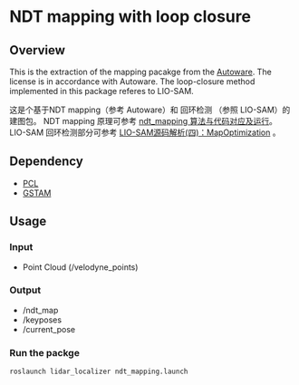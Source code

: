 # NDT mapping with loop closure
## Overview
This is the extraction of the mapping pacakge from the [Autoware](https://github.com/autowarefoundation/autoware).
The license is in accordance with Autoware.
The loop-closure method implemented in this package referes to LIO-SAM. 

这是个基于NDT mapping（参考 Autoware）和 回环检测 （参照 LIO-SAM）的建图包。
NDT mapping 原理可参考 [ndt_mapping 算法与代码对应及运行](https://www.notion.so/ndt_mapping-6c8e00266fd1441bab2026fb474b66f6)。 
LIO-SAM 回环检测部分可参考 [LIO-SAM源码解析(四)：MapOptimization](https://zhuanlan.zhihu.com/p/352148894) 。

## Dependency
- [PCL](https://pointclouds.org/)
- [GSTAM](https://gtsam.org/get_started/)

## Usage
 ### Input
  - Point Cloud (/velodyne_points)
 ### Output
  - /ndt_map
  - /keyposes
  - /current_pose
 ### Run the packge
 `` roslaunch lidar_localizer ndt_mapping.launch  ``
   


